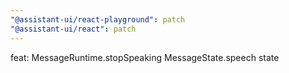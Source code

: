 ```yaml
---
"@assistant-ui/react-playground": patch
"@assistant-ui/react": patch
---
```


feat: MessageRuntime.stopSpeaking MessageState.speech state
